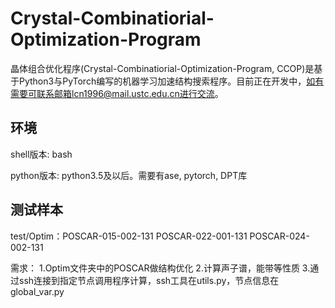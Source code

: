 # Crystal-Combinatiorial-Optimization-Program

晶体组合优化程序(Crystal-Combinatiorial-Optimization-Program, CCOP)是基于Python3与PyTorch编写的机器学习加速结构搜索程序。目前正在开发中，如有需要可联系邮箱lcn1996@mail.ustc.edu.cn进行交流。

## 环境

shell版本: bash

python版本: python3.5及以后。需要有ase, pytorch, DPT库





## 测试样本

test/Optim：POSCAR-015-002-131 
            POSCAR-022-001-131
            POSCAR-024-002-131

需求：
1.Optim文件夹中的POSCAR做结构优化
2.计算声子谱，能带等性质
3.通过ssh连接到指定节点调用程序计算，ssh工具在utils.py，节点信息在global_var.py